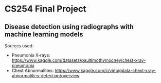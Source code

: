 # CS254 Final Project
## Disease detection using radiographs with machine learning models

Sources used:
- Pneumonia X-rays: https://www.kaggle.com/datasets/paultimothymooney/chest-xray-pneumonia
- Chest Abnormalities: https://www.kaggle.com/c/vinbigdata-chest-xray-abnormalities-detection/overview
